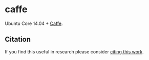 caffe
=====
Ubuntu Core 14.04 + [Caffe](http://caffe.berkeleyvision.org/).

Citation
--------
If you find this useful in research please consider [citing this work](https://github.com/Kaixhin/dockerfiles/blob/master/CITATION.md).
